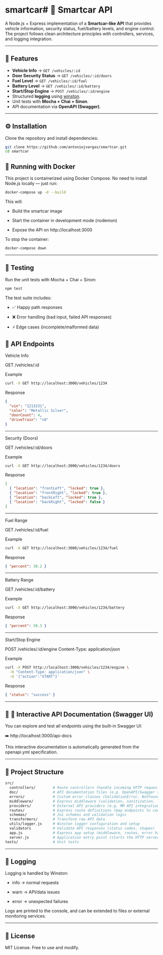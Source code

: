# smartcar# 🚗 Smartcar API

A Node.js + Express implementation of a **Smartcar-like API** that provides vehicle information, security status, fuel/battery levels, and engine control.  
The project follows clean architecture principles with controllers, services, and logging integration.

---

## 📑 Features

- **Vehicle Info** → `GET /vehicles/:id`
- **Door Security Status** → `GET /vehicles/:id/doors`
- **Fuel Level** → `GET /vehicles/:id/fuel`
- **Battery Level** → `GET /vehicles/:id/battery`
- **Start/Stop Engine** → `POST /vehicles/:id/engine`
- Structured **logging** using [winston](https://github.com/winstonjs/winston).
- Unit tests with **Mocha + Chai + Sinon**.
- API documentation via **OpenAPI (Swagger)**.

---

## ⚙️ Installation

Clone the repository and install dependencies:

```bash
git clone https://github.com/antoniojvargas/smartcar.git
cd smartcar
```

## 🐳 Running with Docker

This project is containerized using Docker Compose.
No need to install Node.js locally — just run:

```bash
docker-compose up -d --build
```

This will:

- Build the smartcar image

- Start the container in development mode (nodemon)

- Expose the API on http://localhost:3000

To stop the container:

```bash
docker-compose down
```

---

## 🧪 Testing

Run the unit tests with Mocha + Chai + Sinon:

```bash
npm test
```

The test suite includes:

- ✅ Happy path responses

- ❌ Error handling (bad input, failed API responses)

- ⚡ Edge cases (incomplete/malformed data)

## 📘 API Endpoints

Vehicle Info

GET /vehicles/:id

Example

```bash
curl -X GET http://localhost:3000/vehicles/1234
```

Response

```json
{
  "vin": "1213231",
  "color": "Metallic Silver",
  "doorCount": 4,
  "driveTrain": "v8"
}
```

---

Security (Doors)

GET /vehicles/:id/doors

Example

```bash
curl -X GET http://localhost:3000/vehicles/1234/doors
```

Response

```json
[
  { "location": "frontLeft", "locked": true },
  { "location": "frontRight", "locked": true },
  { "location": "backLeft", "locked": true },
  { "location": "backRight", "locked": false }
]
```

---

Fuel Range

GET /vehicles/:id/fuel

Example

```bash
curl -X GET http://localhost:3000/vehicles/1234/fuel
```

Response

```json
{ "percent": 30.2 }
```

---

Battery Range

GET /vehicles/:id/battery

Example

```bash
curl -X GET http://localhost:3000/vehicles/1234/battery
```

Response

```json
{ "percent": 50.3 }
```

---

Start/Stop Engine

POST /vehicles/:id/engine
Content-Type: application/json

Example

```bash
curl -X POST http://localhost:3000/vehicles/1234/engine \
  -H "Content-Type: application/json" \
  -d '{"action":"START"}'
```

Response

```json
{ "status": "success" }
```

---

## 📖 📖 Interactive API Documentation (Swagger UI)

You can explore and test all endpoints using the built-in Swagger UI:

➡️ http://localhost:3000/api-docs

This interactive documentation is automatically generated from the openapi.yml specification.

---

## 📂 Project Structure

```bash
src/
  controllers/        # Route controllers (handle incoming HTTP requests and responses)
  doc/                # API documentation files (e.g. OpenAPI/Swagger specs, markdown docs)
  errors/             # Custom error classes (ValidationError, NotFoundError, etc.)
  middleware/         # Express middleware (validation, sanitization, logging, etc.)
  providers/          # External API providers (e.g. MM API integration layer)
  routes/             # Express route definitions (map endpoints to controllers)
  schemas/            # Joi schemas and validation logic
  transformers/       # Transform raw API data
  utils/logger.js     # Winston logger configuration and setup
  validators          # Validate API responses (status codes, shapes)
  app.js              # Express app setup (middleware, routes, error handling)
  server.js           # Application entry point (starts the HTTP server)
tests/                # Unit tests
```

---

## 📝 Logging

Logging is handled by Winston:

- info → normal requests

- warn → API/data issues

- error → unexpected failures

Logs are printed to the console, and can be extended to files or external monitoring services.

---

## 📜 License

MIT License. Free to use and modify.
